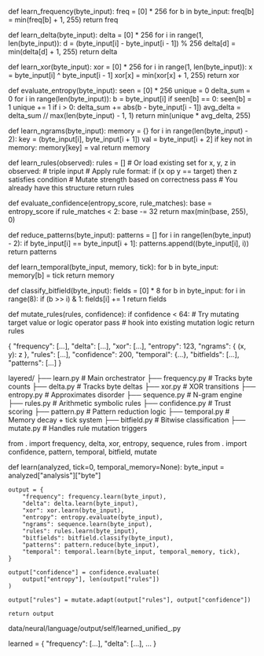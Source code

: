 def learn_frequency(byte_input):
    freq = [0] * 256
    for b in byte_input:
        freq[b] = min(freq[b] + 1, 255)
    return freq


def learn_delta(byte_input):
    delta = [0] * 256
    for i in range(1, len(byte_input)):
        d = (byte_input[i] - byte_input[i - 1]) % 256
        delta[d] = min(delta[d] + 1, 255)
    return delta

def learn_xor(byte_input):
    xor = [0] * 256
    for i in range(1, len(byte_input)):
        x = byte_input[i] ^ byte_input[i - 1]
        xor[x] = min(xor[x] + 1, 255)
    return xor

def evaluate_entropy(byte_input):
    seen = [0] * 256
    unique = 0
    delta_sum = 0
    for i in range(len(byte_input)):
        b = byte_input[i]
        if seen[b] == 0:
            seen[b] = 1
            unique += 1
        if i > 0:
            delta_sum += abs(b - byte_input[i - 1])
    avg_delta = delta_sum // max(len(byte_input) - 1, 1)
    return min(unique * avg_delta, 255)

def learn_ngrams(byte_input):
    memory = {}
    for i in range(len(byte_input) - 2):
        key = (byte_input[i], byte_input[i + 1])
        val = byte_input[i + 2]
        if key not in memory:
            memory[key] = val
    return memory

def learn_rules(observed):
    rules = []  # Or load existing set
    for x, y, z in observed:  # triple input
        # Apply rule format: if (x op y == target) then z satisfies condition
        # Mutate strength based on correctness
        pass  # You already have this structure
    return rules

def evaluate_confidence(entropy_score, rule_matches):
    base = entropy_score
    if rule_matches < 2:
        base -= 32
    return max(min(base, 255), 0)

def reduce_patterns(byte_input):
    patterns = []
    for i in range(len(byte_input) - 2):
        if byte_input[i] == byte_input[i + 1]:
            patterns.append((byte_input[i], i))
    return patterns

def learn_temporal(byte_input, memory, tick):
    for b in byte_input:
        memory[b] = tick
    return memory

def classify_bitfield(byte_input):
    fields = [0] * 8
    for b in byte_input:
        for i in range(8):
            if (b >> i) & 1:
                fields[i] += 1
    return fields

def mutate_rules(rules, confidence):
    if confidence < 64:
        # Try mutating target value or logic operator
        pass  # hook into existing mutation logic
    return rules

{
    "frequency": [...],
    "delta": [...],
    "xor": [...],
    "entropy": 123,
    "ngrams": { (x, y): z },
    "rules": [...],
    "confidence": 200,
    "temporal": {...},
    "bitfields": [...],
    "patterns": [...]
}

layered/
├── learn.py                        # Main orchestrator
├── frequency.py                   # Tracks byte counts
├── delta.py                       # Tracks byte deltas
├── xor.py                         # XOR transitions
├── entropy.py                     # Approximates disorder
├── sequence.py                    # N-gram engine
├── rules.py                       # Arithmetic symbolic rules
├── confidence.py                  # Trust scoring
├── pattern.py                     # Pattern reduction logic
├── temporal.py                    # Memory decay + tick system
├── bitfield.py                    # Bitwise classification
├── mutate.py                      # Handles rule mutation triggers

from . import frequency, delta, xor, entropy, sequence, rules
from . import confidence, pattern, temporal, bitfield, mutate

def learn(analyzed, tick=0, temporal_memory=None):
    byte_input = analyzed["analysis"]["byte"]

    output = {
        "frequency": frequency.learn(byte_input),
        "delta": delta.learn(byte_input),
        "xor": xor.learn(byte_input),
        "entropy": entropy.evaluate(byte_input),
        "ngrams": sequence.learn(byte_input),
        "rules": rules.learn(byte_input),
        "bitfields": bitfield.classify(byte_input),
        "patterns": pattern.reduce(byte_input),
        "temporal": temporal.learn(byte_input, temporal_memory, tick),
    }

    output["confidence"] = confidence.evaluate(
        output["entropy"], len(output["rules"])
    )

    output["rules"] = mutate.adapt(output["rules"], output["confidence"])

    return output

data/neural/language/output/self/learned_unified_<timestamp>.py

learned = {
    "frequency": [...],
    "delta": [...],
    ...
}

